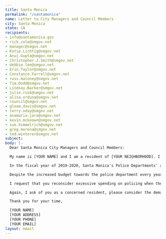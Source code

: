 ```yaml
---
title: Santa Monica
permalink: "/santamonica"
name: Letter to City Managers and Council Members
city: Santa Monica
state: CA
recipients:
- info@santamonica.gov
- rick.cole@smgov.net
- manager@smgov.net
- Katie.Lichtig@smgov.net
- Anuj.Gupta@smgov.net
- Christopher.J.Smith@smgov.net
- debbie.lee@smgov.net
- Erin.Taylor@smgov.net
- Constance.Farrell@smgov.net
- russ.maloney@smgov.net
- Tim.Dodd@smgov.net
- Lindsay.Barker@smgov.net
- julie.rusk@smgov.net
- alisa.orduna@smgov.net
- council@smgov.net
- gleam.davis@smgov.net
- terry.oday@smgov.net
- anamaria.jara@smgov.net
- kevin.mckeown@smgov.net
- sue.himmelrich@smgov.net
- greg.morena@smgov.net
- ted.winterer@smgov.net
subject: 
body: |-
  Dear Santa Monica City Managers and Council Members:

  My name is [YOUR NAME] and I am a resident of [YOUR NEIGHBORHOOD]. I am writing to demand the reallocation of resources to prioritize the safety and well-being of the city, and away from policing.

  In the fiscal year of 2019-2020, Santa Monica's Police Departments' allocated budget has escalated to a total of $97 million. Their budget has increased by 5.7% ($5 million) since the fiscal year of 2018-2019. This funding is in sharp contrast to the decrease of 19.1% ($2 million) spent towards affordable housing and economic development, and the meager increase of 3.1% ($1 million) in community and cultural services.

  Despite the increased budget towards the police department every year, the City of Santa Monica has not seen a meaningful improvement in public safety. On the contrary, the systematic and disproportionate targeting of minority groups and residents of color has caused people in our city to live in fear. Police brutality, injustice, and discrimination are intolerable issues of significant importance, yet there have been no signs of improvement in our police systems to ensure equal treatment of the whole community.

  I request that you reconsider excessive spending on policing when these resources can be distributed towards ensuring the health and well-being of all those that reside in our city, by focusing on homelessness, restorative justice, employment, affordable housing, youth programs, public education, and mental health. It is evident throughout history that the challenges of solving social issues have been overcome when they are able to address the problem rather than merely treating its symptoms.

  Again, I ask of you as a concerned resident, please consider the demands to improve our community.

  Thank you for your time,

  [YOUR NAME]
  [YOUR ADDRESS]
  [YOUR PHONE]
  [YOUR EMAIL]
layout: email
---
```


